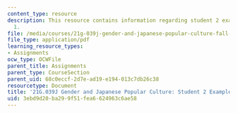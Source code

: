 ```yaml
---
content_type: resource
description: This resource contains information regarding student 2 example essay
  1.
file: /media/courses/21g-039j-gender-and-japanese-popular-culture-fall-2015/3ebd9d20ba299f51fea6624963c6ae58_MIT21G_039JF15_Transformation.pdf
file_type: application/pdf
learning_resource_types:
- Assignments
ocw_type: OCWFile
parent_title: Assignments
parent_type: CourseSection
parent_uid: 68c0eccf-2d7e-ad19-e194-013c7db26c38
resourcetype: Document
title: '21G.039J Gender and Japanese Popular Culture: Student 2 Example Essay 1'
uid: 3ebd9d20-ba29-9f51-fea6-624963c6ae58
---
```

